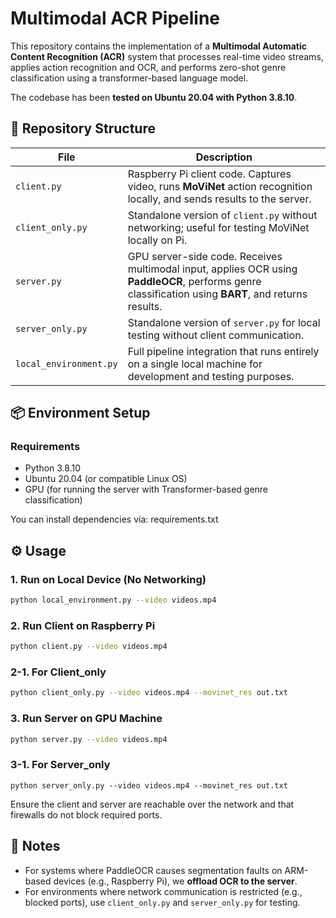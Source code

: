 # Multimodal ACR Pipeline

This repository contains the implementation of a **Multimodal Automatic Content Recognition (ACR)** system that processes real-time video streams, applies action recognition and OCR, and performs zero-shot genre classification using a transformer-based language model.

The codebase has been **tested on Ubuntu 20.04 with Python 3.8.10**.

## 📁 Repository Structure

| File | Description |
|------|-------------|
| `client.py` | Raspberry Pi client code. Captures video, runs **MoViNet** action recognition locally, and sends results to the server. |
| `client_only.py` | Standalone version of `client.py` without networking; useful for testing MoViNet locally on Pi. |
| `server.py` | GPU server-side code. Receives multimodal input, applies OCR using **PaddleOCR**, performs genre classification using **BART**, and returns results. |
| `server_only.py` | Standalone version of `server.py` for local testing without client communication. |
| `local_environment.py` | Full pipeline integration that runs entirely on a single local machine for development and testing purposes. |

## 📦 Environment Setup

### Requirements
- Python 3.8.10
- Ubuntu 20.04 (or compatible Linux OS)
- GPU (for running the server with Transformer-based genre classification)

You can install dependencies via: requirements.txt

## ⚙️ Usage

### 1. Run on Local Device (No Networking)
```bash
python local_environment.py --video videos.mp4
```

### 2. Run Client on Raspberry Pi
```bash
python client.py --video videos.mp4
```
### 2-1. For Client_only
```bash
python client_only.py --video videos.mp4 --movinet_res out.txt
```

### 3. Run Server on GPU Machine
```bash
python server.py --video videos.mp4
```

### 3-1. For Server_only
```
python server_only.py --video videos.mp4 --movinet_res out.txt
```

Ensure the client and server are reachable over the network and that firewalls do not block required ports.

## 📌 Notes

- For systems where PaddleOCR causes segmentation faults on ARM-based devices (e.g., Raspberry Pi), we **offload OCR to the server**.
- For environments where network communication is restricted (e.g., blocked ports), use `client_only.py` and `server_only.py` for testing.
